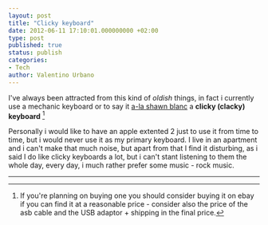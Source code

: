 ```yaml
---
layout: post
title: "Clicky keyboard"
date: 2012-06-11 17:10:01.000000000 +02:00
type: post
published: true
status: publish
categories:
- Tech
author: Valentino Urbano 
---
```


I've always been attracted from this kind of _oldish_ things, in fact i currently use a mechanic keyboard or to say it [a-la shawn blanc][0] a **clicky (clacky) keyboard** [^1]

Personally i would like to have an apple extented 2 just to use it from time to time, but i would never use it as my primary keyboard. I live in an apartment and i can't make that much noise, but apart from that I find it disturbing, as i said I do like clicky keyboards a lot, but i can't stant listening to them the whole day, every day, i much rather prefer some music - rock music.

---

[^1]: If you're planning on buying one you should consider buying it on ebay if you can find it at a reasonable price - consider also the price of the asb cable and the USB adaptor + shipping in the final price.


[0]: http://shawnblanc.net/2012/04/clicky-keyboards/